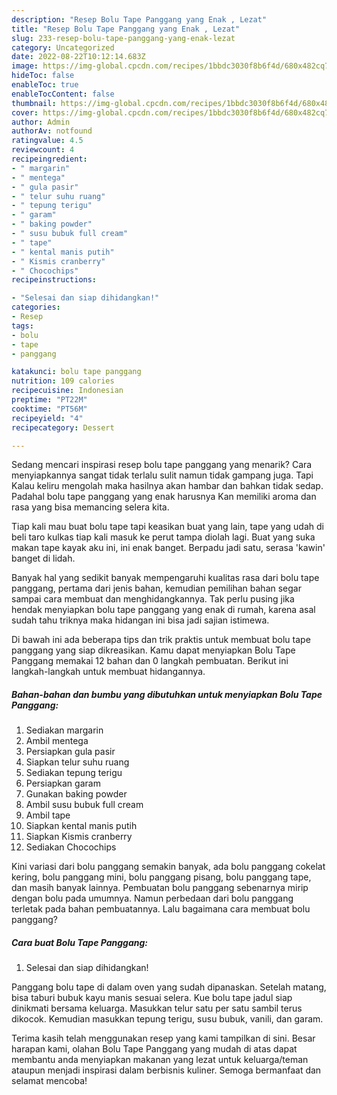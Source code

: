 ```yaml
---
description: "Resep Bolu Tape Panggang yang Enak , Lezat"
title: "Resep Bolu Tape Panggang yang Enak , Lezat"
slug: 233-resep-bolu-tape-panggang-yang-enak-lezat
category: Uncategorized
date: 2022-08-22T10:12:14.683Z
image: https://img-global.cpcdn.com/recipes/1bbdc3030f8b6f4d/680x482cq70/bolu-tape-panggang-foto-resep-utama.jpg
hideToc: false
enableToc: true
enableTocContent: false
thumbnail: https://img-global.cpcdn.com/recipes/1bbdc3030f8b6f4d/680x482cq70/bolu-tape-panggang-foto-resep-utama.jpg
cover: https://img-global.cpcdn.com/recipes/1bbdc3030f8b6f4d/680x482cq70/bolu-tape-panggang-foto-resep-utama.jpg
author: Admin
authorAv: notfound
ratingvalue: 4.5
reviewcount: 4
recipeingredient:
- " margarin"
- " mentega"
- " gula pasir"
- " telur suhu ruang"
- " tepung terigu"
- " garam"
- " baking powder"
- " susu bubuk full cream"
- " tape"
- " kental manis putih"
- " Kismis cranberry"
- " Chocochips"
recipeinstructions:

- "Selesai dan siap dihidangkan!"
categories:
- Resep
tags:
- bolu
- tape
- panggang

katakunci: bolu tape panggang 
nutrition: 109 calories
recipecuisine: Indonesian
preptime: "PT22M"
cooktime: "PT56M"
recipeyield: "4"
recipecategory: Dessert

---
```



Sedang mencari inspirasi resep bolu tape panggang yang menarik? Cara menyiapkannya sangat tidak terlalu sulit namun tidak gampang juga. Tapi Kalau keliru mengolah maka hasilnya akan hambar dan bahkan tidak sedap. Padahal bolu tape panggang yang enak harusnya Kan memiliki aroma dan rasa yang bisa memancing selera kita.


Tiap kali mau buat bolu tape tapi keasikan buat yang lain, tape yang udah di beli taro kulkas tiap kali masuk ke perut tampa diolah lagi. Buat yang suka makan tape kayak aku ini, ini enak banget. Berpadu jadi satu, serasa &#39;kawin&#39; banget di lidah.

Banyak hal yang sedikit banyak mempengaruhi kualitas rasa dari bolu tape panggang, pertama dari jenis bahan, kemudian pemilihan bahan segar sampai cara membuat dan menghidangkannya. Tak perlu pusing jika hendak menyiapkan bolu tape panggang yang enak di rumah, karena asal sudah tahu triknya maka hidangan ini bisa jadi sajian istimewa.


Di bawah ini ada beberapa tips dan trik praktis untuk membuat bolu tape panggang yang siap dikreasikan. Kamu dapat menyiapkan Bolu Tape Panggang memakai 12 bahan dan 0 langkah pembuatan. Berikut ini langkah-langkah untuk membuat hidangannya.

<!--inarticleads1-->

##### Bahan-bahan dan bumbu yang dibutuhkan untuk menyiapkan Bolu Tape Panggang:

1. Sediakan  margarin
1. Ambil  mentega
1. Persiapkan  gula pasir
1. Siapkan  telur suhu ruang
1. Sediakan  tepung terigu
1. Persiapkan  garam
1. Gunakan  baking powder
1. Ambil  susu bubuk full cream
1. Ambil  tape
1. Siapkan  kental manis putih
1. Siapkan  Kismis cranberry
1. Sediakan  Chocochips


Kini variasi dari bolu panggang semakin banyak, ada bolu panggang cokelat kering, bolu panggang mini, bolu panggang pisang, bolu panggang tape, dan masih banyak lainnya. Pembuatan bolu panggang sebenarnya mirip dengan bolu pada umumnya. Namun perbedaan dari bolu panggang terletak pada bahan pembuatannya. Lalu bagaimana cara membuat bolu panggang? 

<!--inarticleads2-->

##### Cara buat Bolu Tape Panggang:


1. Selesai dan siap dihidangkan!

Panggang bolu tape di dalam oven yang sudah dipanaskan. Setelah matang, bisa taburi bubuk kayu manis sesuai selera. Kue bolu tape jadul siap dinikmati bersama keluarga. Masukkan telur satu per satu sambil terus dikocok. Kemudian masukkan tepung terigu, susu bubuk, vanili, dan garam. 

Terima kasih telah menggunakan resep yang kami tampilkan di sini. Besar harapan kami, olahan Bolu Tape Panggang yang mudah di atas dapat membantu anda menyiapkan makanan yang lezat untuk keluarga/teman ataupun menjadi inspirasi dalam berbisnis kuliner. Semoga bermanfaat dan selamat mencoba!
